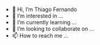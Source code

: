 - 👋 Hi, I’m Thiago Fernando
- 👀 I’m interested in ...
- 🌱 I’m currently learning ...
- 💞️ I’m looking to collaborate on ...
- 📫 How to reach me ...

<!---
thyagogoth/thyagogoth is a ✨ special ✨ repository because its `README.md` (this file) appears on your GitHub profile.
You can click the Preview link to take a look at your changes.
--->
